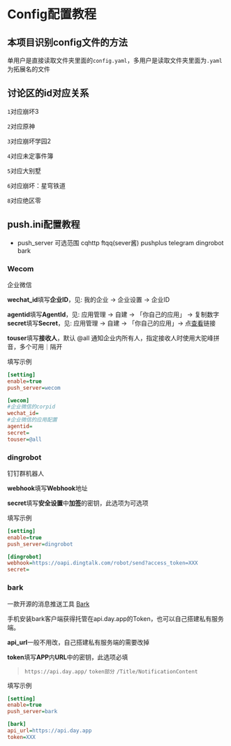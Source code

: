 # Config配置教程

## 本项目识别config文件的方法

单用户是直接读取文件夹里面的`config.yaml`，多用户是读取文件夹里面为`.yaml`为拓展名的文件

## 讨论区的id对应关系

`1`对应崩坏3

`2`对应原神

`3`对应崩坏学园2

`4`对应未定事件簿

`5`对应大别墅

`6`对应崩坏：星穹铁道

`8`对应绝区零

## push.ini配置教程

* push_server 可选范围 cqhttp ftqq(sever酱) pushplus telegram dingrobot bark

### Wecom

企业微信

**wechat_id**填写**企业ID**，见:  我的企业 -> 企业设置 -> 企业ID

**agentid**填写**AgentId**，见:  应用管理 -> 自建 -> 「你自己的应用」 -> 复制数字
**secret**填写**Secret**，见:  应用管理 -> 自建 -> 「你自己的应用」->  点<u>查看</u>链接

**touser**填写**接收人**，默认 @all 通知企业内所有人，指定接收人时使用大驼峰拼音，多个可用｜隔开

填写示例

```ini
[setting]
enable=true
push_server=wecom

[wecom]
#企业微信的corpid
wechat_id=
#企业微信的应用配置
agentid=
secret=
touser=@all
```

### dingrobot

钉钉群机器人

**webhook**填写**Webhook**地址

**secret**填写**安全设置**中**加签**的密钥，此选项为可选项

填写示例

```ini
[setting]
enable=true
push_server=dingrobot

[dingrobot]
webhook=https://oapi.dingtalk.com/robot/send?access_token=XXX
secret=
```

### bark

一款开源的消息推送工具 [Bark](https://github.com/Finb/Bark)

手机安装bark客户端获得托管在api.day.app的Token，也可以自己搭建私有服务端。

**api_url**一般不用改，自己搭建私有服务端的需要改掉

**token**填写**APP**内**URL**中的密钥，此选项必填

> `https://api.day.app/` `token部分` `/Title/NotificationContent`

填写示例

```ini
[setting]
enable=true
push_server=bark

[bark]
api_url=https://api.day.app
token=XXX
```
